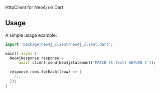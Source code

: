 HttpClient for Neo4j on Dart 

## Usage

A simple usage example:

```dart
import 'package:neo4j_client/neo4j_client.dart';

main() async {
  Neo4jResponse response =
      await client.send(Neo4jStatement('MATCH (t:Test) RETURN t'));

  response.rows.forEach((row) => {
    //...
  });
}
```

